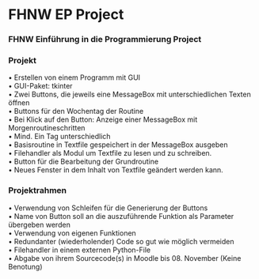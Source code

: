 # FHNW EP Project
### FHNW Einführung in die Programmierung Project

### Projekt  
• Erstellen von einem Programm mit GUI  
• GUI-Paket: tkinter  
• Zwei Buttons, die jeweils eine MessageBox mit unterschiedlichen Texten öffnen  
• Buttons für den Wochentag der Routine  
• Bei Klick auf den Button: Anzeige einer MessageBox mit Morgenroutineschritten  
• Mind. Ein Tag unterschiedlich  
• Basisroutine in Textfile gespeichert in der MessageBox ausgeben  
• Filehandler als Modul um Textfile zu lesen und zu schreiben.  
• Button für die Bearbeitung der Grundroutine  
• Neues Fenster in dem Inhalt von Textfile geändert werden kann.  

### Projektrahmen  
• Verwendung von Schleifen für die Generierung der Buttons  
• Name von Button soll an die auszuführende Funktion als Parameter übergeben werden  
• Verwendung von eigenen Funktionen  
• Redundanter (wiederholender) Code so gut wie möglich vermeiden  
• Filehandler in einem externen Python-File  
• Abgabe von ihrem Sourcecode(s) in Moodle bis 08. November (Keine Benotung)  
